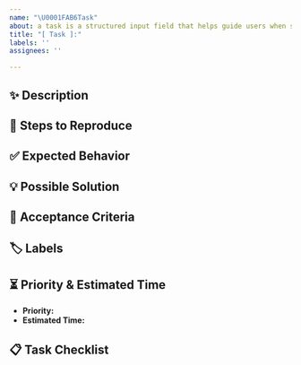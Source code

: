 ```yaml
---
name: "\U0001FAB6Task"
about: a task is a structured input field that helps guide users when submitting issues
title: "[ Task ]:"
labels: ''
assignees: ''

---
```


## ✨ **Description**  
 

## 🔄 **Steps to Reproduce**  


## ✅ **Expected Behavior**  


## 💡 **Possible Solution**  


## 📌 **Acceptance Criteria**  


## 🏷 **Labels**  


## ⏳ **Priority & Estimated Time**  
- **Priority:** 
- **Estimated Time:**  

## 📋 **Task Checklist**
